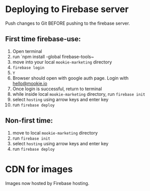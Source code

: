 # Deploying to Firebase server

Push changes to Git BEFORE pushing to the firebase server.

## First time firebase-use:

1. Open terminal
2. run `npm install -global firebase-tools~
3. move into your local `mookie-marketing` directory
4. `firebase login`
5. `Y`
6. Browser should open with google auth page. Login with hello@mookie.io
7. Once login is successful, return to terminal
8. while inside local `mookie-marketing` directory, run `firebase init`
9. select `hosting` using arrow keys and enter key
10. run `firebase deploy`

## Non-first time:

1. move to local `mookie-marketing` directory
2. run `firebase init`
3. select `hosting` using arrow keys and enter key
4. run `firebase deploy`

# CDN for images

Images now hosted by Firebase hosting.
